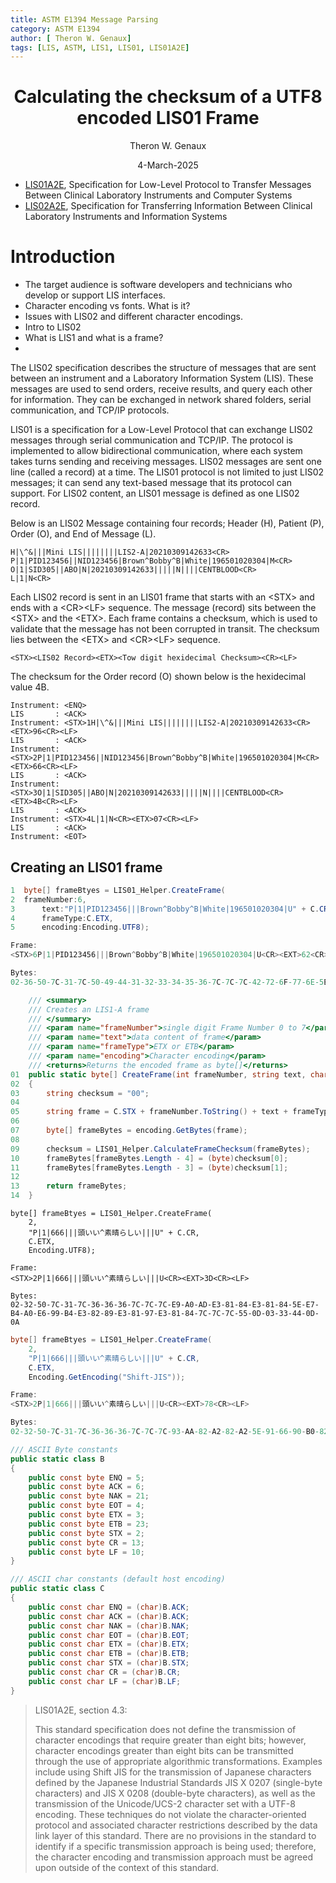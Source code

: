 ```yaml
---
title: ASTM E1394 Message Parsing
category: ASTM E1394
author: [ Theron W. Genaux]
tags: [LIS, ASTM, LIS1, LIS01, LIS01A2E]
---
```




<h1 id='calculating-checksum-lis01-frame'><span><center>Calculating the checksum of a UTF8 encoded LIS01 Frame</center></span></h1>
<p style="text-align:center">Theron W. Genaux</p>
<p style="text-align:center">4-March-2025</p>





- [LIS01A2E](https://clsi.org/standards/products/automation-and-informatics/documents/lis01/), Specification for Low-Level Protocol to Transfer Messages Between Clinical Laboratory Instruments and Computer Systems
- [LIS02A2E](https://clsi.org/standards/products/automation-and-informatics/documents/lis02), Specification for Transferring Information Between Clinical Laboratory Instruments and Information Systems



# Introduction

- The target audience is software developers and technicians who develop or support LIS interfaces.
- Character encoding vs fonts. What is it?
- Issues with LIS02 and different character encodings.
- Intro to LIS02
- What is LIS1 and what is a frame?
- 

The LIS02 specification describes the structure of messages that are sent between an instrument and a Laboratory Information System (LIS). These messages are used to send orders, receive results, and query each other for information. They can be exchanged in network shared folders, serial communication, and TCP/IP protocols.

LIS01 is a specification for a Low-Level Protocol that can exchange LIS02 messages through serial communication and TCP/IP. The protocol is implemented to allow bidirectional communication, where each system takes turns sending and receiving messages. LIS02 messages are sent one line (called a record) at a time. The LIS01 protocol is not limited to just LIS02 messages; it can send any text-based message that its protocol can support. For LIS02 content, an LIS01 message is defined as one LIS02 record.

Below is an LIS02 Message containing four records; Header (H), Patient (P), Order (O), and End of Message (L).

```
H|\^&|||Mini LIS||||||||LIS2-A|20210309142633<CR>
P|1|PID123456||NID123456|Brown^Bobby^B|White|196501020304|M<CR>
O|1|SID305||ABO|N|20210309142633|||||N||||CENTBLOOD<CR>
L|1|N<CR>
```

Each LIS02 record is sent in an LIS01 frame that starts with an \<STX> and ends with a \<CR>\<LF> sequence. The message (record) sits between the \<STX> and the \<ETX>. Each frame contains a checksum, which is used to validate that the message has not been corrupted in transit. The checksum lies between the  \<ETX> and \<CR>\<LF> sequence.

```
<STX><LIS02 Record><ETX><Tow digit hexidecimal Checksum><CR><LF>
```

The checksum for the Order record (O) shown below is the hexidecimal value 4B.

```
Instrument: <ENQ>
LIS       : <ACK>
Instrument: <STX>1H|\^&|||Mini LIS||||||||LIS2-A|20210309142633<CR><ETX>96<CR><LF>
LIS       : <ACK>
Instrument: <STX>2P|1|PID123456||NID123456|Brown^Bobby^B|White|196501020304|M<CR><ETX>66<CR><LF>
LIS       : <ACK>
Instrument: <STX>3O|1|SID305||ABO|N|20210309142633|||||N||||CENTBLOOD<CR><ETX>4B<CR><LF>
LIS       : <ACK>
Instrument: <STX>4L|1|N<CR><ETX>07<CR><LF>
LIS       : <ACK>
Instrument: <EOT>
```



## Creating an LIS01 frame



```c#
1  byte[] frameBtyes = LIS01_Helper.CreateFrame(
2  frameNumber:6,
3      text:"P|1|PID123456|||Brown^Bobby^B|White|196501020304|U" + C.CR,
4      frameType:C.ETX,
5      encoding:Encoding.UTF8);

Frame:
<STX>6P|1|PID123456|||Brown^Bobby^B|White|196501020304|U<CR><EXT>62<CR><LF>

Bytes:
02-36-50-7C-31-7C-50-49-44-31-32-33-34-35-36-7C-7C-7C-42-72-6F-77-6E-5E-42-6F-62-62-79-5E-42-7C-57-68-69-74-65-7C-31-39-36-35-30-31-30-32-30-33-30-34-7C-55-0D-3C-45-58-54-3E-36-32-0D-0A
```



```c#
    /// <summary>
    /// Creates an LIS1-A frame
    /// </summary>
    /// <param name="frameNumber">single digit Frame Number 0 to 7</param>
    /// <param name="text">data content of frame</param>
    /// <param name="frameType">ETX or ETB</param>
    /// <param name="encoding">Character encoding</param>
    /// <returns>Returns the encoded frame as byte[]</returns>
01  public static byte[] CreateFrame(int frameNumber, string text, char frameType, Encoding encoding)
02  {
03      string checksum = "00";
04
05      string frame = C.STX + frameNumber.ToString() + text + frameType + checksum + C.CR + C.LF;
06
07      byte[] frameBytes = encoding.GetBytes(frame);
08
09      checksum = LIS01_Helper.CalculateFrameChecksum(frameBytes);
10      frameBytes[frameBytes.Length - 4] = (byte)checksum[0];
11      frameBytes[frameBytes.Length - 3] = (byte)checksum[1];
12
13      return frameBytes;
14  }
```


```C3
byte[] frameBtyes = LIS01_Helper.CreateFrame(
    2,
    "P|1|666|||頭いい^素晴らしい|||U" + C.CR,
    C.ETX, 
    Encoding.UTF8);

Frame:
<STX>2P|1|666|||頭いい^素晴らしい|||U<CR><EXT>3D<CR><LF>

Bytes:
02-32-50-7C-31-7C-36-36-36-7C-7C-7C-E9-A0-AD-E3-81-84-E3-81-84-5E-E7-B4-A0-E6-99-B4-E3-82-89-E3-81-97-E3-81-84-7C-7C-7C-55-0D-03-33-44-0D-0A
```

````c#
byte[] frameBtyes = LIS01_Helper.CreateFrame(
    2,
    "P|1|666|||頭いい^素晴らしい|||U" + C.CR,
    C.ETX, 
    Encoding.GetEncoding("Shift-JIS"));

Frame:
<STX>2P|1|666|||頭いい^素晴らしい|||U<CR><EXT>78<CR><LF>

Bytes:
02-32-50-7C-31-7C-36-36-36-7C-7C-7C-93-AA-82-A2-82-A2-5E-91-66-90-B0-82-E7-82-B5-82-A2-7C-7C-7C-55-0D-03-37-38-0D-0A
````

```c#
/// ASCII Byte constants
public static class B
{
    public const byte ENQ = 5;
    public const byte ACK = 6;
    public const byte NAK = 21;
    public const byte EOT = 4;
    public const byte ETX = 3;
    public const byte ETB = 23;
    public const byte STX = 2;
    public const byte CR = 13;
    public const byte LF = 10;
}
```

```c#
/// ASCII char constants (default host encoding)
public static class C
{
    public const char ENQ = (char)B.ACK;
    public const char ACK = (char)B.ACK;
    public const char NAK = (char)B.NAK;
    public const char EOT = (char)B.EOT;
    public const char ETX = (char)B.ETX;
    public const char ETB = (char)B.ETB;
    public const char STX = (char)B.STX;
    public const char CR = (char)B.CR;
    public const char LF = (char)B.LF;
}
```



> LIS01A2E, section 4.3:
>
> This standard specification does not define the transmission of character encodings that require greater than eight bits; however, character encodings greater than eight bits can be transmitted through the use of appropriate algorithmic transformations. Examples include using Shift JIS for the transmission of Japanese characters defined by the Japanese Industrial Standards JIS X 0207 (single-byte characters) and JIS X 0208 (double-byte characters), as well as the transmission of the Unicode/UCS-2 character set with a UTF-8 encoding. These techniques do not violate the character-oriented protocol and associated character restrictions described by the data link layer of this standard. There are no provisions in the standard to identify if a specific transmission approach is being used; therefore, the character encoding and transmission approach must be agreed upon outside of the context of this standard.
